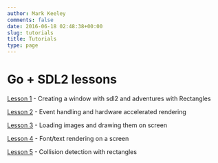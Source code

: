 ```yaml
---
author: Mark Keeley
comments: false
date: 2016-06-18 02:48:38+00:00
slug: tutorials
title: Tutorials
type: page
---
```


# **Go + SDL2 lessons**

[Lesson 1](/2016/go-sdl2-lesson-1/) - Creating a window with sdl2 and adventures with Rectangles

[Lesson 2](/2016/go-sdl2-lesson-2/) - Event handling and hardware accelerated rendering

[Lesson 3](/2016/go-sdl2-lesson-3/) - Loading images and drawing them on screen

[Lesson 4](/2016/go-sdl2-lesson-4/) - Font/text rendering on a screen

[Lesson 5](/2016/go-sdl2-lesson-5/) - Collision detection with rectangles

